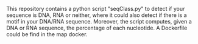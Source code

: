 This repository contains a python script "seqClass.py" to detect if your sequence is DNA, RNA or neither, where it could also detect if there is a motif in your DNA/RNA sequence.
Moreover, the script computes, given a DNA or RNA sequence, the percentage of each nucleotide. A Dockerfile could be find in the map docker.
